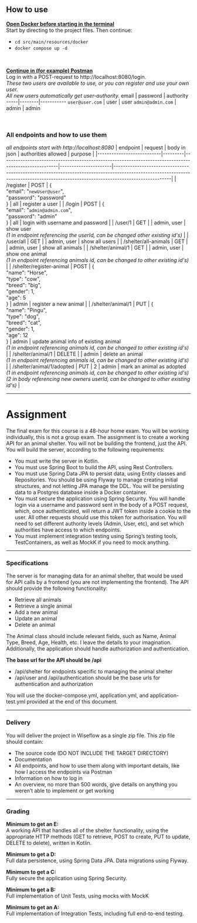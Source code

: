 ## How to use  
<ins>**Open Docker before starting in the terminal**</ins>  
Start by directing to the project files. Then continue:
- ``` cd src/main/resources/docker ```
- ``` docker compose up -d ```

<br>

<ins>**Continue in (for example) Postman**</ins>  
Log in with a POST-request to http://localhost:8080/login.  
*These two users are available to use, or you can register and use your own user.  
All new users automatically get user-authority.*
email | password | authority
-----|--------|-----------
`user@user.com` | user | user
`admin@admin.com` | admin | admin

<br>

### All endpoints and how to use them
*all endpoints start with http://localhost:8080*
| endpoint                  | request | body in json                                                                                         | authorities allowed  | purpose                                                                                                                                                                            |
|---------------------------|---------|------------------------------------------------------------------------------------------------------|----------------------|------------------------------------------------------------------------------------------------------------------------------------------------------------------------------------|
| /register                 | POST    | {<br> "email": "`newUser@user`",<br> "password": "password" <br>}                                    | all                  | register a user                                                                                                                                                                    |
| /login                    | POST    | {<br>  "email": "`admin@admin.com`",<br> "password": "admin" <br>}                                   | all                  | login with username and password                                                                                                                                                   |
| /user/1                   | GET     |                                                                                                      | admin, user          | show user <br>*(1 in endpoint referencing the userId, can be changed other existing id's)*                                                                                    |
| /user/all                 | GET     |                                                                                                      | admin, user          | show all users                                                                                                                                                                     |
| /shelter/all-animals      | GET     |                                                                                                      | admin, user          | show all animals                                                                                                                                                                   |
| /shelter/animal/1         | GET     |                                                                                                      | admin, user          | show one animal <br>*(1 in endpoint referencing animals id, can be changed to other existing id's)*                                                                            |
| /shelter/register-animal  | POST    | {<br>	"name": "Horse",<br>	"type": "cow",<br>	"breed": "big",<br>	"gender": 1,<br>	"age": 5<br>}  | admin                | register a new animal                                                                                                                                                              |
| /shelter/animal/1         | PUT     | {<br>	"name": "Pingu",<br>	"type": "dog",<br>	"breed": "cat",<br>	"gender": 1,<br>	"age": 12<br>} | admin                | update animal info of existing animal<br>*(1 in endpoint referencing animals id, can be changed to other existing id's)*                                                                   |
| /shelter/animal/1         | DELETE  |                                                                                                      | admin                | delete an animal<br>*(1 in endpoint referencing animals id, can be changed to other existing id's)*                                                                            |
| /shelter/animal/1/adopted | PUT     | 2                                                                                                    | admin                | mark an animal as adopted<br>*(1 in endpoint referencing animals id, can be changed to other existing id's)*<br>*(2 in body referencing new owners userId, can be changed to other existing id's)* |

---

# Assignment  
The final exam for this course is a 48-hour home exam. You will be working individually, this is not a group exam.
The assignment is to create a working API for an animal shelter. You will not be building the frontend, just the API. You will build the server, according to the following requirements:
- You must write the server in Kotlin.
- You must use Spring Boot to build the API, using Rest Controllers.
- You must use Spring Data JPA to persist data, using Entity classes and Repositories. You should be using Flyway to manage creating initial structures, and not letting JPA manage the DDL. You will be persisting data to a Postgres database inside a Docker container.
- You must secure the application using Spring Security. You will handle login via a username and password sent in the body of a POST request, which, once authenticated, will return a JWT token inside a cookie to the user. All other requests should use this token for authorisation. You will need to set different authority levels (Admin, User, etc), and set which authorities have access to which endpoints.
- You must implement integration testing using Spring’s testing tools, TestContainers, as well as MockK if you need to mock anything.

---

### Specifications  
The server is for managing data for an animal shelter, that would be used for API calls by a frontend (you are not implementing the frontend).
The API should provide the following functionality: 
- Retrieve all animals
- Retrieve a single animal
- Add a new animal
- Update an animal
- Delete an animal

The Animal class should include relevant fields, such as Name, Animal Type, Breed, Age, Health, etc. I leave the details to your imagination.  
Additionally, the application should handle authorization and authentication.

**The base url for the API should be /api**
- /api/shelter for endpoints specific to managing the animal shelter
- /api/user and /api/authentication should be the base urls for authentication and authorization

You will use the docker-compose.yml, application.yml, and application-test.yml provided at the end of this document.

---

### Delivery  
You will deliver the project in Wiseflow as a single zip file. This zip file should contain:
- The source code (DO NOT INCLUDE THE TARGET DIRECTORY)
- Documentation
- All endpoints, and how to use them along with important details, like how I access the endpoints via Postman
- Information on how to log in
- An overview, no more than 500 words, give details on anything you weren’t able to
implement or get working

---

### Grading  
**Minimum to get an E:**  
A working API that handles all of the shelter functionality, using the appropriate HTTP methods (GET to retrieve, POST to create, PUT to update, DELETE to delete), written in Kotlin.

**Minimum to get a D:**  
Full data persistence, using Spring Data JPA. Data migrations using Flyway.

**Minimum to get a C:**  
Fully secure the application using Spring Security.

**Minimum to get a B:**  
Full implementation of Unit Tests, using mocks with MockK

**Minimum to get an A:**  
Full implementation of Integration Tests, including full end-to-end testing.
